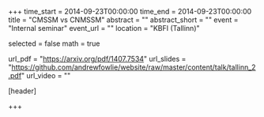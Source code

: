 +++
time_start = 2014-09-23T00:00:00
time_end = 2014-09-23T00:00:00
title = "CMSSM vs CNMSSM"
abstract = ""
abstract_short = ""
event = "Internal seminar"
event_url = ""
location = "KBFI (Tallinn)"

selected = false
math = true

url_pdf = "https://arxiv.org/pdf/1407.7534"
url_slides = "https://github.com/andrewfowlie/website/raw/master/content/talk/tallinn_2.pdf"
url_video = ""

[header]

+++
